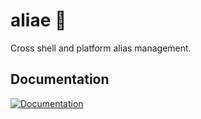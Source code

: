 # aliae 🌱

Cross shell and platform alias management.

## Documentation

[![Documentation][docs-badge]][docs]

[docs-badge]: https://img.shields.io/badge/Docs-aliae.dev-blue
[docs]: https://aliae.dev
